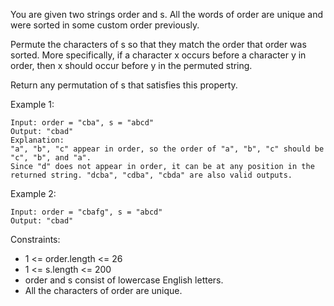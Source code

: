 You are given two strings order and s. All the words of order are unique and were sorted in some custom order previously.

Permute the characters of s so that they match the order that order was sorted. More specifically, if a character x occurs before a character y in order, then x should occur before y in the permuted string.

Return any permutation of s that satisfies this property.

 

Example 1:
```
Input: order = "cba", s = "abcd"
Output: "cbad"
Explanation: 
"a", "b", "c" appear in order, so the order of "a", "b", "c" should be "c", "b", and "a". 
Since "d" does not appear in order, it can be at any position in the returned string. "dcba", "cdba", "cbda" are also valid outputs.
```

Example 2:
```
Input: order = "cbafg", s = "abcd"
Output: "cbad"
```

Constraints:

- 1 <= order.length <= 26
- 1 <= s.length <= 200
- order and s consist of lowercase English letters.
- All the characters of order are unique.